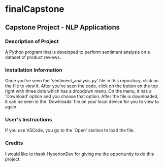 # finalCapstone
## Capstone Project - NLP Applications
### Description of Project
A Python program that is developed to perform sentiment analysis on a dataset of product reviews.

### Installation Information 
Once you've seen the 'sentiment_analysis.py' file in this repository, click on the file to view it. After you've seen the code, click on the button on the top right with three dots which has a dropdown menu. On the menu, it has a 'Download' option and you choose that option. After the file is downloaded, it can be seen in the 'Downloads' file on your local device for you to view to again.

### User's Instructions
If you use VSCode, you go to the 'Open' section to load the file.

### Credits
I would like to thank HyperionDev for giving me the opportunity to do this project.
